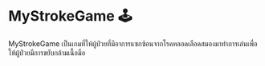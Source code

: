# MyStrokeGame 🕹

MyStrokeGame เป็นเกมที่ให้ผู้ป่วยที่มีอาการแซกซ้อนจากโรคหลอดเลือดสมองมาทำการเล่นเพื่อให้ผู้ป่วยมีการขยับกล้ามเนื้อมือ